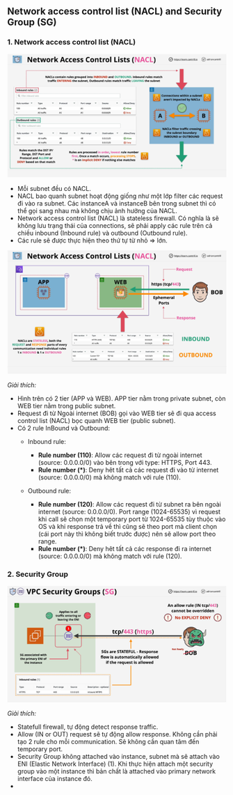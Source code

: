 ## Network access control list (NACL) and Security Group (SG)

### 1. Network access control list (NACL)

![](images/nacl-1.png)

- Mỗi subnet đều có NACL.
- NACL bao quanh subnet hoạt động giống như một lớp filter các request đi vào ra subnet. Các instanceA và instanceB bên trong subnet thì có thể gọi sang nhau mà không chịu ảnh hưởng của NACL.
- Network access control list (NACL) là stateless firewall. Có nghĩa là sẽ không lưu trạng thái của connections, sẽ phải apply các rule trên cả chiều inbound (Inbound rule) và outbound (Outbound rule).
- Các rule sẽ được thực hiện theo thứ tự từ nhỏ => lớn.

![](images/nacl-2.png)

*Giải thích:*

- Hình trên có 2 tier (APP và WEB). APP tier nằm trong private subnet, còn WEB tier nằm trong public subnet.
- Request đi từ Ngoài internet (BOB) gọi vào WEB tier sẽ đi qua access control list (NACL) bọc quanh WEB tier (public subnet).
- Có 2 rule InBound và Outbound:
  - Inbound rule:

    - **Rule number (110)**: Allow các request đi từ ngoài internet (source: 0.0.0.0/0) vào bên trong với type: HTTPS, Port 443.
    - **Rule number (*)**: Deny hêt tất cả các request đi vào từ internet (source: 0.0.0.0/0) mà không match với rule (110).

  - Outbound rule:

    - **Rule number (120)**: Allow các request đi từ subnet ra bên ngoài internet (source: 0.0.0.0/0). Port range (1024-65535) vì request khi call sẽ chọn một temporary port từ 1024-65535 tùy thuộc vào OS và khi response trả về thì cũng sẽ theo port mà client chọn (cái port này thì không biết trước được) nên sẽ allow port theo range.
    - **Rule number (*)**: Deny hêt tất cả các response đi ra internet (source: 0.0.0.0/0) mà không match với rule (120). 

### 2. Security Group

![](images/sg-1.png)

*Giải thích:*

- Statefull firewall, tự động detect response traffic.
- Allow (IN or OUT) request sẽ tự động allow response. Không cần phải tạo 2 rule cho mỗi communication. Sẽ không cần quan tâm đến temporary port.
- Security Group không attached vào instance, subnet mà sẽ attach vào ENI (Elastic Network Interface) (1). Khi thực hiện attach một security group vào một instance thì bản chất là attached vào primary network interface của instance đó.
- 